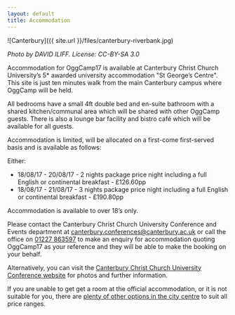 ```yaml
---
layout: default
title: Accommodation
---
```

![Canterbury]({{ site.url }}/files/canterbury-riverbank.jpg)

*Photo by DAVID ILIFF. License: CC-BY-SA 3.0*

Accommodation for OggCamp17 is available at Canterbury Christ Church University’s 5* awarded university accommodation "St George’s Centre". This site is just ten minutes walk from the main Canterbury campus where OggCamp will be held.

All bedrooms have a small 4ft double bed and en-suite bathroom with a shared kitchen/communal area which will be shared with other OggCamp guests. There is also a lounge bar facility and bistro café which will be available for all guests.

Accommodation is limited, will be allocated on a first-come first-served basis and is available as follows:

Either:

* 18/08/17 - 20/08/17 - 2 nights package price night including a full English or continental breakfast - £126.60pp
* 18/08/17 - 21/08/17 - 3 nights package price night including a full English or continental breakfast - £190.80pp

Accommodation is available to over 18’s only.

Please contact the Canterbury Christ Church University Conference and Events department at canterbury.conferences@canterbury.ac.uk or call the office on [01227 863597](tel:+441227863597) to make an enquiry for accommodation quoting OggCamp17 as your reference and they will be able to make the booking on your behalf.

Alternatively, you can visit the [Canterbury Christ Church University Conference website](http://www.canterbury.ac.uk/conferences/accommodation/canterbury/st-georges.aspx) for photos and further information.

If you are unable to get get a room at the official accommodation, or it is not suitable for you, there are [plenty of other options in the city centre](https://www.google.co.uk/maps/search/accommodation+in+Canterbury/@51.2786939,1.0726469,15z/data=!3m1!4b1) to suit all price ranges.
